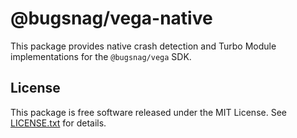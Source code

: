 # @bugsnag/vega-native

This package provides native crash detection and Turbo Module implementations for the `@bugsnag/vega` SDK.

## License

This package is free software released under the MIT License. See [LICENSE.txt](./LICENSE.txt) for details.
